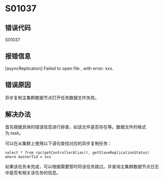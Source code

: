# S01037

## 错误代码

S01037

## 报错信息

[asyncReplication] Failed to open file <filePath>, with error: xxx.

## 错误原因

异步复制主集群数据节点打开任务数据文件失败。

## 解决办法

首先根据具体的错误信息进行排查，如该文件是否存在等。数据文件的格式为<tid>.task。

可以在从集群上使用以下语句查找对应的异步复制任务：

```
select * from rpc(getControllerAlias(), getSlaveReplicationStatus) where masterTid = xxx
```

如果该任务未完成，可以根据需要暂时将该任务跳过。并查询主集群数据节点日志中是否有相关该任务的信息。

